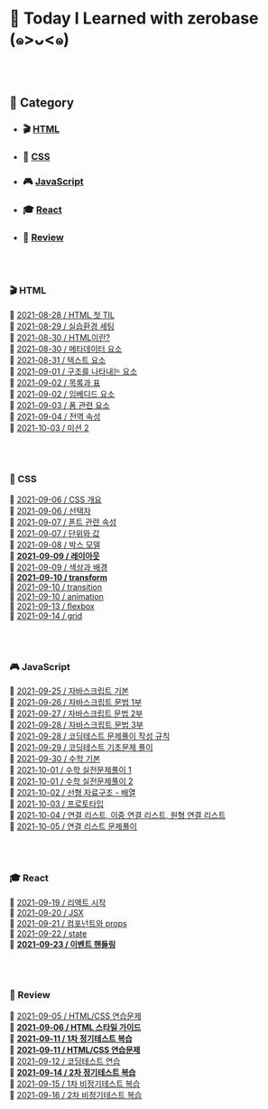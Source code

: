 # 📃 Today I Learned with zerobase (๑>ᴗ<๑)

<br/>
<br/>

## 🧷 Category

- ### 🎬 [HTML](#-html-1)
- ### 🎹 [CSS](#-css-1)
- ### 🎮 [JavaScript](#-javascript-1)
- ### 🎓 [React](#-react-1)
- ### 👀 [Review](#-review-1)

<br/>
<br/>

### 🎬 HTML

🖤 [2021-08-28 / HTML 첫 TIL](https://github.com/soya-s2/zerobase-TIL/blob/master/html/2021-08-28-HTML-첫-TIL.md)  
🖤 [2021-08-29 / 실습환경 세팅](https://github.com/soya-s2/zerobase-TIL/blob/master/html/2021-08-29-실습환경-세팅.md)  
🖤 [2021-08-30 / HTML이란?](https://github.com/soya-s2/zerobase-TIL/blob/master/html/2021-08-30-HTML이란.md)  
🖤 [2021-08-30 / 메타데이터 요소](https://github.com/soya-s2/zerobase-TIL/blob/master/html/2021-08-30-메타데이터-요소.md)  
🖤 [2021-08-31 / 텍스트 요소](https://github.com/soya-s2/zerobase-TIL/blob/master/html/2021-08-31-텍스트-요소.md)  
🖤 [2021-09-01 / 구조를 나타내는 요소](https://github.com/soya-s2/zerobase-TIL/blob/master/html/2021-09-01-구조를-나타내는-요소.md)  
🖤 [2021-09-02 / 목록과 표](https://github.com/soya-s2/zerobase-TIL/blob/master/html/2021-09-02-목록과-표.md)  
🖤 [2021-09-02 / 임베디드 요소](https://github.com/soya-s2/zerobase-TIL/blob/master/html/2021-09-02-임베디드-요소.md)  
🖤 [2021-09-03 / 폼 관련 요소](https://github.com/soya-s2/zerobase-TIL/blob/master/html/2021-09-03-폼-관련-요소.md)  
🖤 [2021-09-04 / 전역 속성](https://github.com/soya-s2/zerobase-TIL/blob/master/html/2021-09-04-전역-속성.md)  
🖤 [2021-10-03 / 미션 2](https://github.com/soya-s2/zerobase-TIL/blob/master/mission-2/2021-09-24-미션-2.md)

<br/>
<br/>

### 🎹 CSS

🖤 [2021-09-06 / CSS 개요](https://github.com/soya-s2/zerobase-TIL/blob/master/css/2021-09-06-CSS-개요.md)  
🖤 [2021-09-06 / 선택자](https://github.com/soya-s2/zerobase-TIL/blob/master/css/2021-09-06-선택자.md)  
🖤 [2021-09-07 / 폰트 관련 속성](https://github.com/soya-s2/zerobase-TIL/blob/master/css/2021-09-07-폰트-관련-속성.md)  
🖤 [2021-09-07 / 단위와 값](https://github.com/soya-s2/zerobase-TIL/blob/master/css/2021-09-07-단위와-값.md)  
🖤 [2021-09-08 / 박스 모델](https://github.com/soya-s2/zerobase-TIL/blob/master/css/2021-09-08-박스-모델.md)  
💙 **[2021-09-09 / 레이아웃](https://github.com/soya-s2/zerobase-TIL/blob/master/css/2021-09-09-레이아웃.md)**  
🖤 [2021-09-09 / 색상과 배경](https://github.com/soya-s2/zerobase-TIL/blob/master/css/2021-09-09-색상과-배경.md)  
💙 **[2021-09-10 / transform](https://github.com/soya-s2/zerobase-TIL/blob/master/css/2021-09-10-transform.md)**  
🖤 [2021-09-10 / transition](https://github.com/soya-s2/zerobase-TIL/blob/master/css/2021-09-10-transition.md)  
🖤 [2021-09-10 / animation](https://github.com/soya-s2/zerobase-TIL/blob/master/css/2021-09-10-animation.md)  
🖤 [2021-09-13 / flexbox](https://github.com/soya-s2/zerobase-TIL/blob/master/css/2021-09-13-flexbox.md)  
🖤 [2021-09-14 / grid](https://github.com/soya-s2/zerobase-TIL/blob/master/css/2021-09-14-grid.md)

<br/>
<br/>

### 🎮 JavaScript

🖤 [2021-09-25 / 자바스크립트 기본](https://github.com/soya-s2/zerobase-TIL/blob/master/javascript/2021-09-25-자바스크립트-기본.md)  
🖤 [2021-09-26 / 자바스크립트 문법 1부](https://github.com/soya-s2/zerobase-TIL/blob/master/javascript/2021-09-26-자바스크립트-문법-1부.md)  
🖤 [2021-09-27 / 자바스크립트 문법 2부](https://github.com/soya-s2/zerobase-TIL/blob/master/javascript/2021-09-27-자바스크립트-문법-2부.md)  
🖤 [2021-09-28 / 자바스크립트 문법 3부](https://github.com/soya-s2/zerobase-TIL/blob/master/javascript/2021-09-28-자바스크립트-문법-3부.md)  
💙 [2021-09-28 / 코딩테스트 문제풀이 작성 규칙](https://github.com/soya-s2/zerobase-TIL/blob/master/javascript/2021-09-28-코딩테스트-문제풀이-작성-규칙.md)  
💛 [2021-09-29 / 코딩테스트 기초문제 풀이](https://github.com/soya-s2/zerobase-TIL/blob/master/javascript/2021-09-29-코딩테스트-기초문제-풀이.md)  
🖤 [2021-09-30 / 수학 기본](https://github.com/soya-s2/zerobase-TIL/blob/master/javascript/2021-09-30-수학-기본.md)  
🖤 [2021-10-01 / 수학 실전문제풀이 1](https://github.com/soya-s2/zerobase-TIL/blob/master/javascript/2021-10-01-수학-실전문제풀이-1.md)  
🖤 [2021-10-01 / 수학 실전문제풀이 2](https://github.com/soya-s2/zerobase-TIL/blob/master/javascript/2021-10-01-수학-실전문제풀이-2.md)  
🖤 [2021-10-02 / 선형 자료구조 - 배열](https://github.com/soya-s2/zerobase-TIL/blob/master/javascript/2021-10-02-선형-자료구조-배열.md)  
🖤 [2021-10-03 / 프로토타입](https://github.com/soya-s2/zerobase-TIL/blob/master/javascript/2021-10-03-프로토타입.md)  
🖤 [2021-10-04 / 연결 리스트, 이중 연결 리스트, 원형 연결 리스트](https://github.com/soya-s2/zerobase-TIL/blob/master/javascript/2021-10-04-연결-리스트.md)  
🖤 [2021-10-05 / 연결 리스트 문제풀이](https://github.com/soya-s2/zerobase-TIL/blob/master/javascript/2021-10-05-연결-리스트-문제풀이.md)

<br/>
<br/>

### 🎓 React

🖤 [2021-09-19 / 리액트 시작](https://github.com/soya-s2/zerobase-TIL/blob/master/react/2021-09-19-리액트-시작.md)  
🖤 [2021-09-20 / JSX](https://github.com/soya-s2/zerobase-TIL/blob/master/react/2021-09-20-JSX.md)  
🖤 [2021-09-21 / 컴포넌트와 props](https://github.com/soya-s2/zerobase-TIL/blob/master/react/2021-09-21-컴포넌트와-props.md)  
🖤 [2021-09-22 / state](https://github.com/soya-s2/zerobase-TIL/blob/master/react/2021-09-22-state.md)  
💙 **[2021-09-23 / 이벤트 핸들링](https://github.com/soya-s2/zerobase-TIL/blob/master/react/2021-09-23-이벤트-핸들링.md)**

<br/>
<br/>

### 👀 Review

🖤 [2021-09-05 / HTML/CSS 연습문제](https://github.com/soya-s2/zerobase-TIL/blob/master/review/2021-09-05-HTML-CSS-연습문제.md)  
💙 **[2021-09-06 / HTML 스타일 가이드](https://github.com/soya-s2/zerobase-TIL/blob/master/review/2021-09-06-HTML-스타일-가이드.md)**  
💛 **[2021-09-11 / 1차 정기테스트 복습](https://github.com/soya-s2/zerobase-TIL/blob/master/review/2021-09-11-1차-정기테스트.md)**  
💛 **[2021-09-11 / HTML/CSS 연습문제](https://github.com/soya-s2/zerobase-TIL/blob/master/review/2021-09-11-HTML-CSS-연습문제.md)**  
🖤 [2021-09-12 / 코딩테스트 연습](https://github.com/soya-s2/zerobase-TIL/blob/master/review/2021-09-12-코딩테스트-연습-1차-1번.md)  
💛 **[2021-09-14 / 2차 정기테스트 복습](https://github.com/soya-s2/zerobase-TIL/blob/master/review/2021-09-14-2차-정기테스트.md)**  
🖤 [2021-09-15 / 1차 비정기테스트 복습](https://github.com/soya-s2/zerobase-TIL/blob/master/review/2021-09-15-1차-비정기테스트.md)  
🖤 [2021-09-16 / 2차 비정기테스트 복습](https://github.com/soya-s2/zerobase-TIL/blob/master/review/2021-09-16-2차-비정기테스트.md)

<br/>
<br/>
